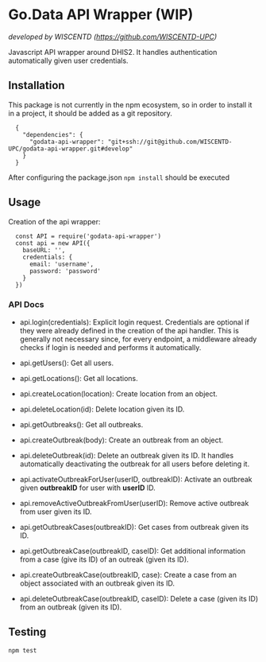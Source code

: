 # Go.Data API Wrapper (WIP)

_developed by WISCENTD (https://github.com/WISCENTD-UPC)_

Javascript API wrapper around DHIS2. It handles authentication automatically given user credentials.

## Installation

This package is not currently in the npm ecosystem, so in order to install it in a project, it should be added as a git repository.

```{json}
  {
    "dependencies": {
      "godata-api-wrapper": "git+ssh://git@github.com/WISCENTD-UPC/godata-api-wrapper.git#develop"
    }
  }
```

After configuring the package.json ```npm install``` should be executed

## Usage

Creation of the api wrapper:

```{Javascript}
  const API = require('godata-api-wrapper')
  const api = new API({
    baseURL: '',
    credentials: {
      email: 'username',
      password: 'password'
    }
  })
```

### API Docs

+ api.login(credentials): Explicit login request. Credentials are optional if they were already defined in the creation of the api handler. This is generally not necessary since, for every endpoint, a middleware already checks if login is needed and performs it automatically.

+ api.getUsers(): Get all users.

+ api.getLocations(): Get all locations.

+ api.createLocation(location): Create location from an object.

+ api.deleteLocation(id): Delete location given its ID.

+ api.getOutbreaks(): Get all outbreaks.

+ api.createOutbreak(body): Create an outbreak from an object.

+ api.deleteOutbreak(id): Delete an outbreak given its ID. It handles automatically deactivating the outbreak for all users before deleting it.

+ api.activateOutbreakForUser(userID, outbreakID): Activate an outbreak given **outbreakID** for user with **userID** ID.

+ api.removeActiveOutbreakFromUser(userID): Remove active outbreak from user given its ID.

+ api.getOutbreakCases(outbreakID): Get cases from outbreak given its ID.

+ api.getOutbreakCase(outbreakID, caseID): Get additional information from a case (give its ID) of an outreak (given its ID).

+ api.createOutbreakCase(outbreakID, case): Create a case from an object associated with an outbreak given its ID.

+ api.deleteOutbreakCase(outbreakID, caseID): Delete a case (given its ID) from an outbreak (given its ID).

## Testing

```{bash}
npm test
```
